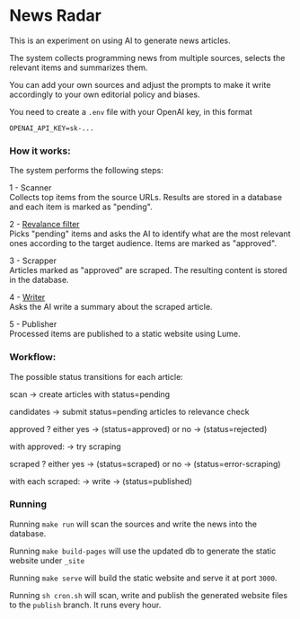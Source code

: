 # News Radar

This is an experiment on using AI to generate news articles.

The system collects programming news from multiple sources, selects the relevant
items and summarizes them.

You can add your own sources and adjust the prompts to make it write accordingly
to your own editorial policy and biases.

You need to create a `.env` file with your OpenAI key, in this format

```
OPENAI_API_KEY=sk-...
```

### How it works:

The system performs the following steps:

1 - Scanner\
Collects top items from the source URLs. Results are stored in a database and
each item is marked as "pending".

2 -
[Revalance filter](https://github.com/lfarroco/news-radar/blob/main/src/candidates.ts)\
Picks "pending" items and asks the AI to identify what are the most relevant
ones according to the target audience. Items are marked as "approved".

3 - Scrapper\
Articles marked as "approved" are scraped. The resulting content is stored in
the database.

4 - [Writer](https://github.com/lfarroco/news-radar/blob/main/src/writer.ts)\
Asks the AI write a summary about the scraped article.

5 - Publisher\
Processed items are published to a static website using Lume.

### Workflow:

The possible status transitions for each article:

scan -> create articles with status=pending

candidates -> submit status=pending articles to relevance check

approved ? either yes -> (status=approved) or no -> (status=rejected)

with approved: -> try scraping

scraped ? either yes -> (status=scraped) or no -> (status=error-scraping)

with each scraped: -> write -> (status=published)

### Running

Running `make run` will scan the sources and write the news into the database.

Running `make build-pages` will use the updated db to generate the static
website under `_site`

Running `make serve` will build the static website and serve it at port `3000`.

Running `sh cron.sh` will scan, write and publish the generated website files to
the `publish` branch. It runs every hour.
